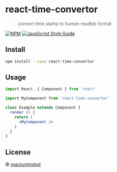 # react-time-convertor

> convert time stamp to human readble format

[![NPM](https://img.shields.io/npm/v/react-time-convertor.svg)](https://www.npmjs.com/package/react-time-convertor) [![JavaScript Style Guide](https://img.shields.io/badge/code_style-standard-brightgreen.svg)](https://standardjs.com)

## Install

```bash
npm install --save react-time-convertor
```

## Usage

```jsx
import React, { Component } from 'react'

import MyComponent from 'react-time-convertor'

class Example extends Component {
  render () {
    return (
      <MyComponent />
    )
  }
}
```

## License

 © [reactunlimited](https://github.com/reactunlimited)
